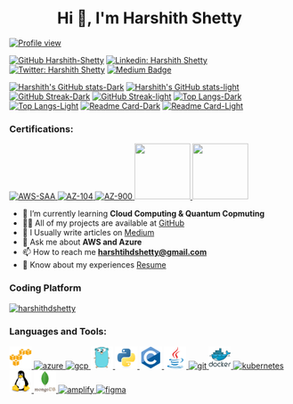 <!--
**Harshith-Shetty/Harshith-Shetty** is a ✨ _special_ ✨ repository because its `README.md` (this file) appears on your GitHub profile.

Here are some ideas to get you started:

- 🔭 I’m currently working on ...
- 🌱 I’m currently learning ...
- 👯 I’m looking to collaborate on ...
- 🤔 I’m looking for help with ...
- 💬 Ask me about ...
- 📫 How to reach me: ...
- 😄 Pronouns: ...
- ⚡ Fun fact: ...
-->
<!-- README FILE CODE -->



<!-- WAKING HAND WITH GOOD TO HAVE YOU TEXT-->
<h1 align="center">Hi 👋, I'm Harshith Shetty</h1>
<!-- <h3 align="center">A passionate Cloud Engineer from India</h3> -->

[![Profile view](https://komarev.com/ghpvc/?username=harshith-shetty&label=Profile%20views&color=0e75b6&style=flat)](https://github.com/Harshith-Shetty)

[![GitHub Harshith-Shetty](https://img.shields.io/github/followers/Harshith-Shetty?label=follow&style=social)](https://github.com/Harshith-Shetty)
[![Linkedin: Harshith Shetty](https://img.shields.io/badge/-Harshith%20Shetty-blue?style=flat-square&logo=Linkedin&logoColor=white&link=https://www.linkedin.com/in/harshithdshetty/)](https://www.linkedin.com/in/harshithdshetty/) 
[![Twitter: Harshith Shetty](https://img.shields.io/twitter/follow/im_hshetty?style=social)](https://twitter.com/im_hshetty)
[![Medium Badge](https://img.shields.io/badge/-@shettyharshith-black?style=flat-square&labelColor=000000&logo=Medium&link=https://medium.com/@shettyharshith)](https://medium.com/@shettyharshith)

[![Harshith's GitHub stats-Dark](https://github.api.harshithshetty.dev/api?username=Harshith-Shetty&count_private=true&show_icons=true&theme=vision-friendly-dark&hide_border=true&card_width=380px#gh-dark-mode-only)](https://github.com/Harshith-Shetty/github-readme-stats#gh-dark-mode-only)
[![Harshith's GitHub stats-light](https://github.api.harshithshetty.dev/api?username=Harshith-Shetty&count_private=true&show_icons=true&theme=flag-india&hide_border=true&card_width=380px#gh-light-mode-only)](https://github.com/Harshith-Shetty/github-readme-stats#gh-light-mode-only)
[![GitHub Streak-Dark](http://github-readme-streak-stats.herokuapp.com?user=Harshith-Shetty&theme=dark&count_private=true&hide_border=true&card_height=300px&card_width=380px&border_radius=12&date_format=M%20j%5B%2C%20Y%5D&background=000000#gh-dark-mode-only)](https://git.io/streak-stats#gh-dark-mode-only)
[![GitHub Streak-light](http://github-readme-streak-stats.herokuapp.com?user=Harshith-Shetty&theme=flag-india&count_private=true&hide_border=true&card_width=380px&border_radius=12&date_format=M%20j%5B%2C%20Y%5D&background=000000#gh-light-mode-only)](https://git.io/streak-stats#gh-light-mode-only)
[![Top Langs-Dark](https://github.api.harshithshetty.dev/api/top-langs/?username=Harshith-shetty&theme=vision-friendly-dark&count_private=true&hide_border=true&card_width=380px&langs_count=3#gh-dark-mode-only)](https://github.com/Harshith-shetty/github-readme-stats#gh-dark-mode-only)
[![Top Langs-Light](https://github.api.harshithshetty.dev/api/top-langs/?username=Harshith-shetty&theme=flag-india&count_private=true&hide_border=true&card_width=380px&langs_count=3#gh-light-mode-only)](https://github.com/Harshith-shetty/github-readme-stats#gh-light-mode-only)
[![Readme Card-Dark](https://github.api.harshithshetty.dev/api/pin/?username=Harshith-Shetty&repo=Leetcode&theme=vision-friendly-dark&hide_border=true#gh-dark-mode-only)](https://github.com/Harshith-Shetty/Leetcode#gh-dark-mode-only)
[![Readme Card-Light](https://github.api.harshithshetty.dev/api/pin/?username=Harshith-Shetty&repo=Leetcode&theme=flag-india&hide_border=true#gh-light-mode-only)](https://github.com/Harshith-Shetty/Leetcode#gh-light-mode-only)
<h3 align="left">Certifications:</h3>
<p align="left"> 
<a href="https://www.credly.com/badges/83b7f93f-fe27-474a-908f-5bd08c43f730/public_url" target="_blank" rel="noreferrer"> <img src="https://i.ibb.co/PWkkWrH/aws-certified-solutions-architect-associate-1.png" alt="AWS-SAA" width="100" height="100"/> </a> 
<a href="https://www.credly.com/badges/ce530e78-57a3-416e-b645-f143e2e9b836/public_url" target="_blank" rel="noreferrer"> <img src="https://i.ibb.co/6tRhJ4C/microsoft-certified-azure-administrator-associate-2.png" alt="AZ-104" width="100" height="100"/> </a> 
<a href="https://www.credly.com/badges/fb1d03c1-b2c0-4e6f-8a45-71246696d43d/public_url" target="_blank" rel="noreferrer"> <img src="https://i.ibb.co/Snb082R/microsoft-certified-azure-fundamentals-removebg-preview.png" alt="AZ-900" width="100" height="100"/> </a> 
<a href="https://www.credly.com/badges/cb048e2b-0d29-4b0b-97ee-4d75a68afcd5/public_url" target="_blank" rel="noreferrer"> <img src="https://i.ibb.co/TtyqDc3/image11.png" width="100" height="100"/> </a>
<a href="https://www.credly.com/badges/65eb223d-6331-4b0d-af62-dfeae4e4621c/public_url" target="_blank" rel="noreferrer"> <img src="https://i.ibb.co/7S8Fbzn/image12.png" width="100" height="100"/> </a>
</p>

- 🌱 I’m currently learning **Cloud Computing & Quantum Copmuting**
- 👨‍💻 All of my projects are available at [GitHub](https://github.com/Harshith-Shetty)
- 📝 I Usually write articles on [Medium](https://medium.com/@shettyharshith)
- 💬 Ask me about **AWS and Azure**
- 📫 How to reach me **harshtihdshetty@gmail.com**
- 📄 Know about my experiences [Resume](https://harshithshetty.s3.amazonaws.com/Resume/Harshith+Shetty+-Resume.pdf)

<h3 align="left">Coding Platform</h3>

<a href="https://www.leetcode.com/harshithdshetty" target="blank"><img align="center" src="https://raw.githubusercontent.com/rahuldkjain/github-profile-readme-generator/master/src/images/icons/Social/leet-code.svg" alt="harshithdshetty" height="30" width="40" /></a>
<!-- <a href="https://auth.geeksforgeeks.org/user/harshithdshetty" target="blank"><img align="center" src="https://raw.githubusercontent.com/rahuldkjain/github-profile-readme-generator/master/src/images/icons/Social/geeks-for-geeks.svg" alt="harshithdshetty" height="30" width="40" /></a> -->
</p>

<h3 align="left">Languages and Tools:</h3>
<p align="left"> 
<a href="https://aws.amazon.com" target="_blank" rel="noreferrer"> <img src="https://github.com/devicons/devicon/blob/1119b9f84c0290e0f0b38982099a2bd027a48bf1/icons/amazonwebservices/amazonwebservices-original.svg" alt="aws" width="40" height="40"/> </a> 
<a href="https://azure.microsoft.com/en-in/" target="_blank" rel="noreferrer"> <img src="https://www.vectorlogo.zone/logos/microsoft_azure/microsoft_azure-icon.svg" alt="azure" width="40" height="40"/> </a> 
<a href="https://cloud.google.com" target="_blank" rel="noreferrer"> <img src="https://www.vectorlogo.zone/logos/google_cloud/google_cloud-icon.svg" alt="gcp" width="40" height="40"/> </a> 
<a href="https://golang.org" target="_blank" rel="noreferrer"> <img src="https://raw.githubusercontent.com/devicons/devicon/master/icons/go/go-original.svg" alt="go" width="40" height="40"/> </a>  
<a href="https://www.python.org" target="_blank" rel="noreferrer"> <img src="https://raw.githubusercontent.com/devicons/devicon/master/icons/python/python-original.svg" alt="python" width="40" height="40"/> </a>  
<a href="https://www.cprogramming.com/" target="_blank" rel="noreferrer"> <img src="https://raw.githubusercontent.com/devicons/devicon/master/icons/c/c-original.svg" alt="c" width="40" height="40"/> </a> 
<a href="https://www.java.com" target="_blank" rel="noreferrer"> <img src="https://raw.githubusercontent.com/devicons/devicon/master/icons/java/java-original.svg" alt="java" width="40" height="40"/> </a> 
<a href="https://git-scm.com/" target="_blank" rel="noreferrer"> <img src="https://www.vectorlogo.zone/logos/git-scm/git-scm-icon.svg" alt="git" width="40" height="40"/> </a> 
<a href="https://www.docker.com/" target="_blank" rel="noreferrer"> <img src="https://raw.githubusercontent.com/devicons/devicon/master/icons/docker/docker-original-wordmark.svg" alt="docker" width="40" height="40"/> </a> 
<a href="https://kubernetes.io" target="_blank" rel="noreferrer"> <img src="https://www.vectorlogo.zone/logos/kubernetes/kubernetes-icon.svg" alt="kubernetes" width="40" height="40"/> </a> 
<a href="https://www.linux.org/" target="_blank" rel="noreferrer"> <img src="https://raw.githubusercontent.com/devicons/devicon/master/icons/linux/linux-original.svg" alt="linux" width="40" height="40"/> </a> 
<a href="https://www.mongodb.com/" target="_blank" rel="noreferrer"> <img src="https://raw.githubusercontent.com/devicons/devicon/master/icons/mongodb/mongodb-original-wordmark.svg" alt="mongodb" width="40" height="40"/> </a>  
<a href="https://aws.amazon.com/amplify/" target="_blank" rel="noreferrer"> <img src="https://docs.amplify.aws/assets/logo-dark.svg" alt="amplify" width="40" height="40"/> </a> 
<a href="https://www.figma.com/" target="_blank" rel="noreferrer"> <img src="https://www.vectorlogo.zone/logos/figma/figma-icon.svg" alt="figma" width="40" height="40"/> </a>  
</p>



<br><br>


